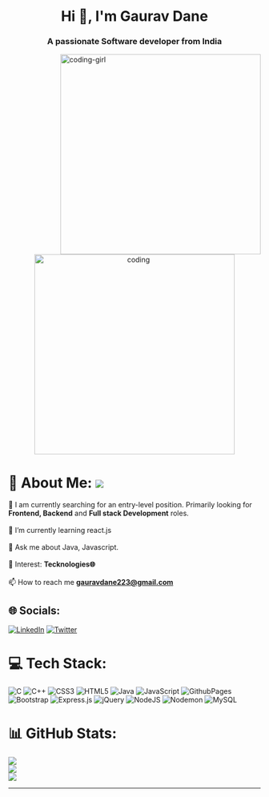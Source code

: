 <h1 align="center">Hi 👋, I'm Gaurav Dane</h1>
<h3 align="center">A passionate Software developer from India</h3>
<img alt="coding-girl" width="400" src="https://i.pinimg.com/originals/11/96/89/119689d2f8ae50053501afb4190e23f6.gif" align="right">


<p align="center"> <img  alt="coding" width="400" src="https://user-images.githubusercontent.com/55389276/140866485-8fb1c876-9a8f-4d6a-98dc-08c4981eaf70.gif"> </p>

# 💫 About Me: [![](https://visitcount.itsvg.in/api?id=Gauravdane20&icon=2&color=0)](https://visitcount.itsvg.in)
🔭 I am currently searching for an entry-level position. Primarily looking for **Frontend, Backend** and **Full stack Development** roles.<br><br>🌱 I’m currently learning react.js<br><br>💬 Ask me about Java, Javascript.<br><br> 👀 Interest: **Tecknologies🌐**<br><br>📫 How to reach me **gauravdane223@gmail.com**


## 🌐 Socials:
[![LinkedIn](https://img.shields.io/badge/LinkedIn-%230077B5.svg?logo=linkedin&logoColor=white)](https://linkedin.com/in/https://www.linkedin.com/in/gaurav-dane-7742ba250/) [![Twitter](https://img.shields.io/badge/Twitter-%231DA1F2.svg?logo=Twitter&logoColor=white)](https://twitter.com/IamGauravDane)

# 💻 Tech Stack:
![C](https://img.shields.io/badge/c-%2300599C.svg?style=flat&logo=c&logoColor=white) ![C++](https://img.shields.io/badge/c++-%2300599C.svg?style=flat&logo=c%2B%2B&logoColor=white) ![CSS3](https://img.shields.io/badge/css3-%231572B6.svg?style=flat&logo=css3&logoColor=white) ![HTML5](https://img.shields.io/badge/html5-%23E34F26.svg?style=flat&logo=html5&logoColor=white) ![Java](https://img.shields.io/badge/java-%23ED8B00.svg?style=flat&logo=openjdk&logoColor=white) ![JavaScript](https://img.shields.io/badge/javascript-%23323330.svg?style=flat&logo=javascript&logoColor=%23F7DF1E) ![GithubPages](https://img.shields.io/badge/github%20pages-121013?style=flat&logo=github&logoColor=white) ![Bootstrap](https://img.shields.io/badge/bootstrap-%238511FA.svg?style=flat&logo=bootstrap&logoColor=white) ![Express.js](https://img.shields.io/badge/express.js-%23404d59.svg?style=flat&logo=express&logoColor=%2361DAFB) ![jQuery](https://img.shields.io/badge/jquery-%230769AD.svg?style=flat&logo=jquery&logoColor=white) ![NodeJS](https://img.shields.io/badge/node.js-6DA55F?style=flat&logo=node.js&logoColor=white) ![Nodemon](https://img.shields.io/badge/NODEMON-%23323330.svg?style=flat&logo=nodemon&logoColor=%BBDEAD) ![MySQL](https://img.shields.io/badge/mysql-%2300000f.svg?style=flat&logo=mysql&logoColor=white)
# 📊 GitHub Stats:
![](https://github-readme-stats.vercel.app/api?username=Gauravdane20&theme=radical&hide_border=false&include_all_commits=true&count_private=true)<br/>
![](https://github-readme-streak-stats.herokuapp.com/?user=Gauravdane20&theme=radical&hide_border=false)<br/>
![](https://github-readme-stats.vercel.app/api/top-langs/?username=Gauravdane20&theme=radical&hide_border=false&include_all_commits=true&count_private=true&layout=compact)

---


<!-- Proudly created with GPRM ( https://gprm.itsvg.in ) -->
